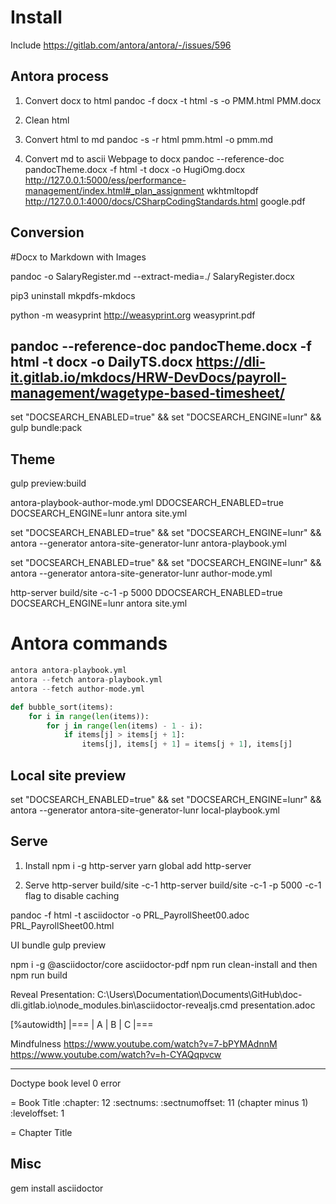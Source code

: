 # Install


Include
https://gitlab.com/antora/antora/-/issues/596

## Antora process
1. Convert docx to html
pandoc -f docx -t html -s -o PMM.html PMM.docx

2. Clean html

3. Convert html to md
pandoc -s -r html pmm.html -o pmm.md

4. Convert md to ascii
Webpage to docx
pandoc --reference-doc pandocTheme.docx -f html -t docx -o HugiOmg.docx http://127.0.0.1:5000/ess/performance-management/index.html#_plan_assignment
wkhtmltopdf http://127.0.0.1:4000/docs/CSharpCodingStandards.html google.pdf


## Conversion
#Docx to Markdown with Images

pandoc -o SalaryRegister.md --extract-media=./ SalaryRegister.docx

pip3 uninstall mkpdfs-mkdocs

python -m weasyprint http://weasyprint.org weasyprint.pdf


pandoc --reference-doc pandocTheme.docx -f html -t docx -o DailyTS.docx https://dli-it.gitlab.io/mkdocs/HRW-DevDocs/payroll-management/wagetype-based-timesheet/
---------------------------------

set "DOCSEARCH_ENABLED=true" && set "DOCSEARCH_ENGINE=lunr" && gulp bundle:pack

## Theme
gulp preview:build

antora-playbook-author-mode.yml DDOCSEARCH_ENABLED=true DOCSEARCH_ENGINE=lunr antora site.yml

set "DOCSEARCH_ENABLED=true" && set "DOCSEARCH_ENGINE=lunr" && antora --generator antora-site-generator-lunr antora-playbook.yml


set "DOCSEARCH_ENABLED=true" && set "DOCSEARCH_ENGINE=lunr" && antora --generator antora-site-generator-lunr author-mode.yml

http-server build/site -c-1 -p 5000 DDOCSEARCH_ENABLED=true DOCSEARCH_ENGINE=lunr antora site.yml


# Antora commands

``` python linenums="1"
antora antora-playbook.yml
antora --fetch antora-playbook.yml
antora --fetch author-mode.yml 
```

``` python linenums="1"
def bubble_sort(items):
    for i in range(len(items)):
        for j in range(len(items) - 1 - i):
            if items[j] > items[j + 1]:
                items[j], items[j + 1] = items[j + 1], items[j]
```

## Local site preview

set "DOCSEARCH_ENABLED=true" && set "DOCSEARCH_ENGINE=lunr" && antora --generator antora-site-generator-lunr local-playbook.yml

## Serve
1. Install
npm i -g http-server
yarn global add http-server

2. Serve
http-server build/site -c-1
http-server build/site -c-1 -p 5000
-c-1 flag to disable caching



pandoc -f html -t asciidoctor -o PRL_PayrollSheet00.adoc PRL_PayrollSheet00.html 

UI bundle
gulp preview


npm i -g @asciidoctor/core asciidoctor-pdf
npm run clean-install and then npm run build

Reveal Presentation: C:\Users\Documentation\Documents\GitHub\doc-dli.gitlab.io\node_modules\.bin\asciidoctor-revealjs.cmd presentation.adoc


[%autowidth]
|===
| A
| B
| C
|===

Mindfulness
https://www.youtube.com/watch?v=7-bPYMAdnnM
https://www.youtube.com/watch?v=h-CYAQqpvcw


---
Doctype book level 0 error

= Book Title
:chapter: 12
:sectnums: 
:sectnumoffset: 11  (chapter minus 1)
:leveloffset: 1

= Chapter Title


## Misc
 
gem install asciidoctor
 